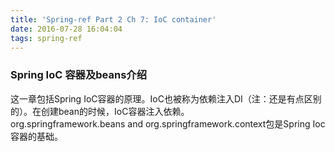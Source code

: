 ```yaml
---
title: 'Spring-ref Part 2 Ch 7: IoC container'
date: 2016-07-28 16:04:04
tags: spring-ref
---
```


### Spring IoC 容器及beans介绍
这一章包括Spring IoC容器的原理。IoC也被称为依赖注入DI（注：还是有点区别的）。在创建bean的时候，IoC容器注入依赖。  
org.springframework.beans and org.springframework.context包是Spring Ioc容器的基础。
